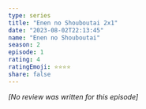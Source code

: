 ```yaml
---
type: series
title: "Enen no Shouboutai 2x1"
date: "2023-08-02T22:13:45"
name: "Enen no Shouboutai"
season: 2
episode: 1
rating: 4
ratingEmoji: ⭐️⭐️⭐️⭐️
share: false
---
```


*[No review was written for this episode]*
